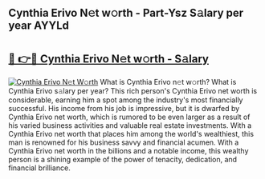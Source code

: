 ## Cynthia Erivo N𝚎t w𝚘rth - Part-Ysz S𝚊lary per year AYYLd

# <h2><a href="http://gc0fwuk.nevu.top/?p=Cynthia+Erivo">🔗 👉🔴 Cynthia Erivo N𝚎t w𝚘rth - S𝚊lary</a></h2>

[![Cynthia Erivo N𝚎t W𝚘rth](https://i.imgur.com/Oavwk0R.jpeg)](http://gc0fwuk.nevu.top/?p=Cynthia+Erivo)
What is Cynthia Erivo n𝚎t w𝚘rth? What is Cynthia Erivo s𝚊lary per year?
This rich person's Cynthia Erivo net worth is considerable, earning him a spot among the industry's most financially successful. His income from his job is impressive, but it is dwarfed by Cynthia Erivo net worth, which is rumored to be even larger as a result of his varied business activities and valuable real estate investments. With a Cynthia Erivo net worth that places him among the world's wealthiest, this man is renowned for his business savvy and financial acumen. With a Cynthia Erivo net worth in the billions and a notable income, this wealthy person is a shining example of the power of tenacity, dedication, and financial brilliance.

